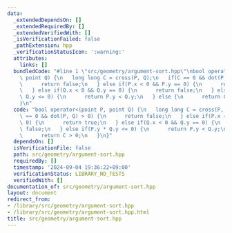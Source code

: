 ```yaml
---
data:
  _extendedDependsOn: []
  _extendedRequiredBy: []
  _extendedVerifiedWith: []
  _isVerificationFailed: false
  _pathExtension: hpp
  _verificationStatusIcon: ':warning:'
  attributes:
    links: []
  bundledCode: "#line 1 \"src/geometry/argument-sort.hpp\"\nbool operator<(point P,\
    \ point Q) {\n   long long C = cross(P, Q);\n   if(C == 0 && dot(P, Q) > 0) {\n\
    \      return false;\n   } else if(P.x < 0 && P.y == 0) {\n      return true;\n\
    \   } else if(Q.x < 0 && Q.y == 0) {\n      return false;\n   } else if(P.y *\
    \ Q.y <= 0) {\n      return P.y < Q.y;\n   } else {\n      return C > 0;\n   }\n\
    }\n"
  code: "bool operator<(point P, point Q) {\n   long long C = cross(P, Q);\n   if(C\
    \ == 0 && dot(P, Q) > 0) {\n      return false;\n   } else if(P.x < 0 && P.y ==\
    \ 0) {\n      return true;\n   } else if(Q.x < 0 && Q.y == 0) {\n      return\
    \ false;\n   } else if(P.y * Q.y <= 0) {\n      return P.y < Q.y;\n   } else {\n\
    \      return C > 0;\n   }\n}"
  dependsOn: []
  isVerificationFile: false
  path: src/geometry/argument-sort.hpp
  requiredBy: []
  timestamp: '2024-09-04 19:36:22+09:00'
  verificationStatus: LIBRARY_NO_TESTS
  verifiedWith: []
documentation_of: src/geometry/argument-sort.hpp
layout: document
redirect_from:
- /library/src/geometry/argument-sort.hpp
- /library/src/geometry/argument-sort.hpp.html
title: src/geometry/argument-sort.hpp
---
```

